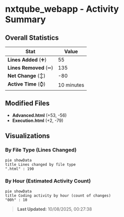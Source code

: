 # nxtqube_webapp - Activity Summary 

## Overall Statistics

| Stat                   | Value                                                             |
| ---------------------- | ----------------------------------------------------------------- |
| **Lines Added** (➕)   | 55                                          |
| **Lines Removed** (➖) | 135                                        |
| **Net Change** (↕)    | -80                |
| **Active Time** (⌚)   | 10 minutes |


## Modified Files
- **Advanced.html** (+53, -56)
- **Execution.html** (+2, -79)

## Visualizations

### By File Type (Lines Changed)

```mermaid
pie showData
title Lines changed by file type
".html" : 190
```

### By Hour (Estimated Activity Count)

```mermaid
pie showData
title Coding activity by hour (count of changes)
"00h" : 10
```


> **Last Updated:** 10/08/2025, 00:27:38